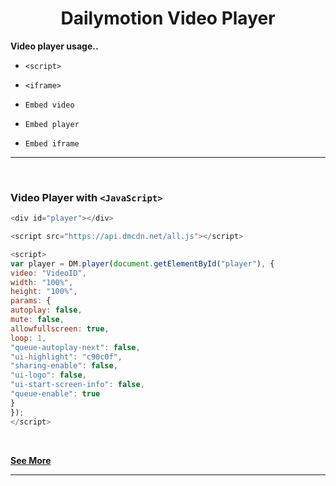 <h1 align="center">Dailymotion Video Player</h1>

**Video player usage..**

- ```<script>```

- ```<iframe>```

- ```Embed video```

- ```Embed player```

- ```Embed iframe```

<!------------------------------------------->
<hr>
<br>

### Video Player with ```<JavaScript>```

```js script
<div id="player"></div>

<script src="https://api.dmcdn.net/all.js"></script>

<script>
var player = DM.player(document.getElementById("player"), {
video: "VideoID",
width: "100%",
height: "100%",
params: {
autoplay: false,
mute: false,
allowfullscreen: true,
loop: 1,
"queue-autoplay-next": false,
"ui-highlight": "c90c0f",
"sharing-enable": false,
"ui-logo": false,
"ui-start-screen-info": false,
"queue-enable": true
}
});
</script>
```

<br>

**[See More](https://htmlpreview.github.io/?https://raw.githubusercontent.com/ZazerConer/dailymotion-video-player/main/src/index.html)**

<hr>

<!----------------------------------------->
